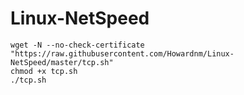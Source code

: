 # Linux-NetSpeed
```
wget -N --no-check-certificate "https://raw.githubusercontent.com/Howardnm/Linux-NetSpeed/master/tcp.sh"
chmod +x tcp.sh
./tcp.sh
```
